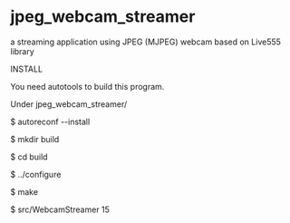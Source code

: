 # jpeg_webcam_streamer
a streaming application using JPEG (MJPEG) webcam based on Live555 library

INSTALL

You need autotools to build this program.

Under jpeg_webcam_streamer/

$ autoreconf --install

$ mkdir build

$ cd build

$ ../configure

$ make

$ src/WebcamStreamer 15

